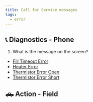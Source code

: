 ```yaml
---
title: Call for Service messages
tags:
  - error
---
```

## 📞 Diagnostics - Phone

1. What is the message on the screen?

  - [Fill Timeout Error](/smartbrew/fill-timeout-error/)
  - [Heater Error](/smartbrew/heater-error/)
  - [Thermistor Error Open](/smartbrew/thermistor-error-open/)
  - [Thermistor Error Short](/smartbrew/thermistor-error-short/)

## 🛻 Action - Field

